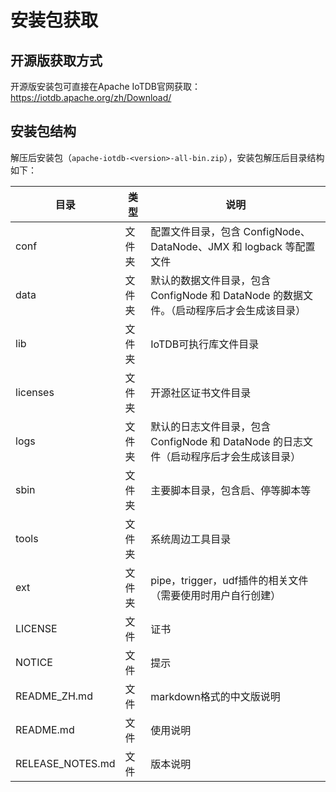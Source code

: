 <!--

    Licensed to the Apache Software Foundation (ASF) under one
    or more contributor license agreements.  See the NOTICE file
    distributed with this work for additional information
    regarding copyright ownership.  The ASF licenses this file
    to you under the Apache License, Version 2.0 (the
    "License"); you may not use this file except in compliance
    with the License.  You may obtain a copy of the License at
    
        http://www.apache.org/licenses/LICENSE-2.0
    
    Unless required by applicable law or agreed to in writing,
    software distributed under the License is distributed on an
    "AS IS" BASIS, WITHOUT WARRANTIES OR CONDITIONS OF ANY
    KIND, either express or implied.  See the License for the
    specific language governing permissions and limitations
    under the License.

-->
# 安装包获取
## 开源版获取方式

开源版安装包可直接在Apache IoTDB官网获取：https://iotdb.apache.org/zh/Download/

## 安装包结构

解压后安装包（`apache-iotdb-<version>-all-bin.zip`），安装包解压后目录结构如下：

| **目录**         | **类型** | **说明**                                                     |
| ---------------- | -------- | ------------------------------------------------------------ |
| conf             | 文件夹   | 配置文件目录，包含 ConfigNode、DataNode、JMX 和 logback 等配置文件 |
| data             | 文件夹   | 默认的数据文件目录，包含 ConfigNode 和 DataNode 的数据文件。（启动程序后才会生成该目录） |
| lib              | 文件夹   | IoTDB可执行库文件目录                                        |
| licenses         | 文件夹   | 开源社区证书文件目录                                         |
| logs             | 文件夹   | 默认的日志文件目录，包含 ConfigNode 和 DataNode 的日志文件（启动程序后才会生成该目录） |
| sbin             | 文件夹   | 主要脚本目录，包含启、停等脚本等                             |
| tools            | 文件夹   | 系统周边工具目录                                             |
| ext              | 文件夹   | pipe，trigger，udf插件的相关文件（需要使用时用户自行创建）   |
| LICENSE          | 文件     | 证书                                                         |
| NOTICE           | 文件     | 提示                                                         |
| README_ZH.md     | 文件     | markdown格式的中文版说明                                     |
| README.md        | 文件     | 使用说明                                                     |
| RELEASE_NOTES.md | 文件     | 版本说明                                                     |